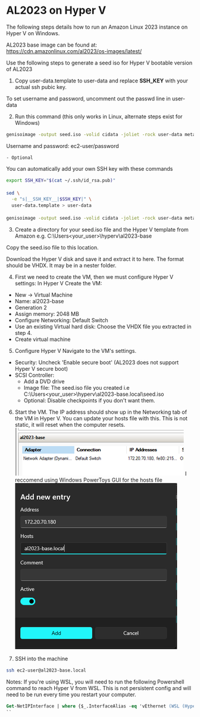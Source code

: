 # AL2023 on Hyper V

The following steps details how to run an Amazon Linux 2023 instance on Hyper V on Windows. 



AL2023 base image can be found at: https://cdn.amazonlinux.com/al2023/os-images/latest/

Use the following steps to generate a seed iso for Hyper V bootable version of AL2023

1. Copy user-data.template to user-data and replace __SSH_KEY__ with your actual ssh pubic key.

To set username and password, uncomment out the passwd line in user-data


2. Run this command (this only works in Linux, alternate steps exist for Windows)

```sh
genisoimage -output seed.iso -volid cidata -joliet -rock user-data meta-data
```

Username and password: ec2-user/password

    - Optional

You can automatically add your own SSH key with these commands

```sh
export SSH_KEY="$(cat ~/.ssh/id_rsa.pub)"

sed \
  -e "s|__SSH_KEY__|$SSH_KEY|" \
  user-data.template > user-data

genisoimage -output seed.iso -volid cidata -joliet -rock user-data meta-data

```

3. Create a directory for your seed.iso file and the Hyper V template from Amazon e.g. C:\Users\<your_user>\hyperv\al2023-base

Copy the seed.iso file to this location.

Download the Hyper V disk and save it and extract it to here. The format should be VHDX. It may be in a nester folder.

4. First we need to create the VM, then we must configure Hyper V settings:
In Hyper V Create the VM:
- New -> Virtual Machine
- Name: al2023-base
- Generation 2
- Assign memory: 2048 MB
- Configure Networking: Default Switch
- Use an existing Virtual hard disk: Choose the VHDX file you extracted in step 4.
- Create virtual machine

5. Configure Hyper V
Navigate to the VM's settings. 
- Security: Uncheck 'Enable secure boot' (AL2023 does not support Hyper V secure boot)
- SCSI Controller: 
    - Add a DVD drive
    - Image file: The seed.iso file you created i.e C:\Users\<your_user>\hyperv\al2023-base.local\seed.iso
    - Optional: Disable checkpoints if you don't want them.

6. Start the VM. The IP address should show up in the Networking tab of the VM in Hyper V. You can update your hosts file with this. This is not static, it will reset when the computer resets.
![alt text](images/image.png)
I reccomend using Windows PowerToys GUI for the hosts file 
![alt text](images/image-1.png)

7. SSH into the machine
```sh
ssh ec2-user@al2023-base.local
```
Notes: If you're using WSL, you will need to run the following Powershell command to reach Hyper V from WSL. This is not persistent config and will need to be run every time you restart your computer.
```ps
Get-NetIPInterface | where {$_.InterfaceAlias -eq 'vEthernet (WSL (Hyper-V firewall))' -or $_.InterfaceAlias -eq 'Default Switch'} | Set-NetIPInterface -Forwarding Enabled -Verbose
``